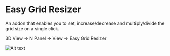 # Easy Grid Resizer
An addon that enables you to set, increase/decrease and multiply/divide the grid size on a single click.

3D View -> N Panel -> View -> Easy Grid Resizer

![Alt text](../screenshots/blender_grid_resizer.png?raw=true "Title")
